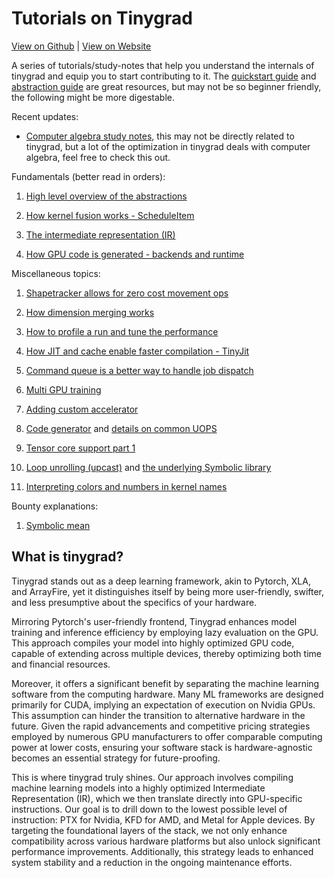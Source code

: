 # Tutorials on Tinygrad 

[View on Github](https://github.com/mesozoic-egg/tinygrad-notes) |
[View on Website](https://mesozoic-egg.github.io/tinygrad-notes)

A series of tutorials/study-notes that help you understand the internals of tinygrad
and equip you to start contributing to it. 
The [quickstart guide](https://github.com/tinygrad/tinygrad/blob/master/docs/quickstart.md)
and [abstraction guide](https://github.com/tinygrad/tinygrad/blob/master/docs/abstractions2.py)
are great resources, but may not be so beginner friendly, the following might be
more digestable.

Recent updates:

- [Computer algebra study notes](https://github.com/mesozoic-egg/computer-algebra-study-notes/tree/main), this may not be directly related to
tinygrad, but a lot of the optimization in tinygrad deals with computer algebra, 
feel free to check this out.

Fundamentals (better read in orders):

1. [High level overview of the abstractions](dotproduct.md)

1. [How kernel fusion works - ScheduleItem](scheduleitem.md)

1. [The intermediate representation (IR)](uops.md)

1. [How GPU code is generated - backends and runtime](backends.md) 


Miscellaneous topics:

1. [Shapetracker allows for zero cost movement ops](shapetracker.md) 

1. [How dimension merging works](mergedim.md)

1. [How to profile a run and tune the performance](profiling.md)

1. [How JIT and cache enable faster compilation - TinyJit](jit.md)

1. [Command queue is a better way to handle job dispatch](commandqueue.md)

1. [Multi GPU training](multigpu.md)

1. [Adding custom accelerator](addingaccelerator.md)

1. [Code generator](codegen.md) and [details on common UOPS](uops-doc.md)

1. [Tensor core support part 1](cuda-tensor-core-pt1.md)

1. [Loop unrolling (upcast)](upcast.md) and [the underlying Symbolic library](upcast2.md)

1. [Interpreting colors and numbers in kernel names](colors.md)

Bounty explanations:

1. [Symbolic mean](symbolic-mean.md)

## What is tinygrad?

Tinygrad stands out as a deep learning framework, akin to Pytorch, XLA, and ArrayFire, 
yet it distinguishes itself by being more user-friendly, swifter, and less presumptive 
about the specifics of your hardware.

Mirroring Pytorch's user-friendly frontend, Tinygrad enhances model training and 
inference efficiency by employing lazy evaluation on the GPU. This approach compiles 
your model into highly optimized GPU code, capable of extending across multiple devices, 
thereby optimizing both time and financial resources.

Moreover, it offers a significant benefit by separating the machine learning software 
from the computing hardware. 
Many ML frameworks are designed primarily for CUDA, implying an expectation of
execution on Nvidia GPUs. This assumption can hinder the transition to alternative 
hardware in the future. Given the rapid advancements and competitive pricing strategies 
employed by numerous GPU manufacturers to offer comparable computing power at lower 
costs, ensuring your software stack is hardware-agnostic becomes an essential strategy 
for future-proofing.

This is where tinygrad truly shines. Our approach involves compiling machine 
learning models into a highly optimized Intermediate Representation (IR), which 
we then translate directly into GPU-specific instructions. Our goal is to drill 
down to the lowest possible level of instruction: PTX for Nvidia, KFD for AMD, 
and Metal for Apple devices. By targeting the foundational layers of the stack, 
we not only enhance compatibility across various hardware platforms but also unlock 
significant performance improvements. Additionally, this strategy leads to enhanced 
system stability and a reduction in the ongoing maintenance efforts.
